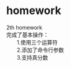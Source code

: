 # homework
2th homework  
完成了基本操作：   
&emsp;&emsp;1.使用三个运算符  
&emsp;&emsp;2.添加了命令行参数  
&emsp;&emsp;3.支持真分数

